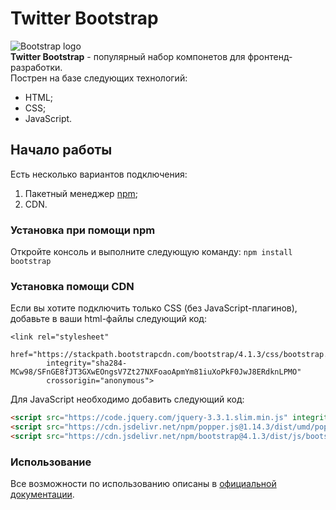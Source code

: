 # Twitter Bootstrap

![Bootstrap logo](https://i.imgur.com/qhtywl2.png)  
**Twitter Bootstrap** - популярный набор компонетов для фронтенд-разработки.     
Пострен на базе следующих технологий:
* HTML;
* CSS;
* JavaScript.

## Начало работы
Есть несколько вариантов подключения:
1. Пакетный менеджер [npm](https://npmjs.com);
1. CDN.

### Установка при помощи npm
Откройте консоль и выполните следующую команду: `npm install bootstrap`

### Установка помощи CDN
Если вы хотите подключить только CSS (без JavaScript-плагинов), добавьте в ваши html-файлы следующий код:
```htmlmixed
<link rel="stylesheet"
		href="https://stackpath.bootstrapcdn.com/bootstrap/4.1.3/css/bootstrap.min.css"
		integrity="sha284-MCw98/SFnGE8fJT3GXwEOngsV7Zt27NXFoaoApmYm81iuXoPkF0JwJ8ERdknLPMO"
		crossorigin="anonymous">
```

Для JavaScript необходимо добавить следующий код:
```html
<script src="https://code.jquery.com/jquery-3.3.1.slim.min.js" integrity="sha384-q8i/X+965DzO0rT7abK41JStQIAqVgRVzpbzo5smXKp4YfRvH+8abtTE1Pi6jizo" crossorigin="anonymous"></script>
<script src="https://cdn.jsdelivr.net/npm/popper.js@1.14.3/dist/umd/popper.min.js" integrity="sha384-ZMP7rVo3mIykV+2+9J3UJ46jBk0WLaUAdn689aCwoqbBJiSnjAK/l8WvCWPIPm49" crossorigin="anonymous"></script>
<script src="https://cdn.jsdelivr.net/npm/bootstrap@4.1.3/dist/js/bootstrap.min.js" integrity="sha384-ChfqqxuZUCnJSK3+MXmPNIyE6ZbWh2IMqE241rYiqJxyMiZ6OW/JmZQ5stwEULTy" crossorigin="anonymous"></script>
```

### Использование
Все возможности по использованию описаны в [официальной документации](https://getbootstrap.com/docs/4.1/getting-started/introduction/).